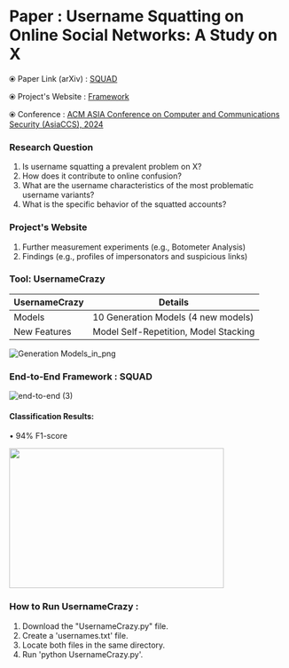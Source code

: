# Paper : Username Squatting on Online Social Networks: A Study on X

⦿ Paper Link (arXiv) : [SQUAD](https://arxiv.org/abs/2401.09209) 
<!--- (https://arxiv.org/abs/2401.09209#:~:text=Our%20study%20reveals%20that%20thousands,original%20account%20signalling%20impersonation%20attempts) --->

⦿ Project's Website : [Framework](https://sites.google.com/view/squad-framework/home)

⦿ Conference : [ACM ASIA Conference on Computer and Communications Security (AsiaCCS), 2024](https://asiaccs2024.sutd.edu.sg)
<!---  [ACM ASIACCS 2024](https://asiaccs2024.sutd.edu.sg) --->

### Research Question
1) Is username squatting a prevalent problem on X?  
2) Ηow does it contribute to online confusion?  
3) What are the username characteristics of the most problematic username variants?  
4) What is the specific behavior of the squatted accounts?

### Project's Website
1) Further measurement experiments (e.g., Botometer Analysis)
2) Findings (e.g., profiles of impersonators and suspicious links)

### Tool: UsernameCrazy
 
UsernameCrazy  | Details
------------- | -------------
Models  | 10 Generation Models (4 new models) 
New Features  | Model Self-Repetition, Model Stacking

![Generation Models_in_png](https://github.com/APSS-Imperial/SQUAD/assets/151850923/a6f1ebcb-e936-4f68-b406-3db2ed717dd8)


### End-to-End Framework : SQUAD

![end-to-end (3)](https://github.com/APSS-Imperial/SQUAD/assets/151850923/deea2ea6-1855-42ba-9984-10907b613488)

  #### Classification Results:
  • 94% F1-score
  <!---  ![roc_curve (5)](https://github.com/APSS-Imperial/SQUAD/assets/151850923/d45479d0-7526-4795-9b2a-bfd2cd58ba48) --->
  <img src="https://github.com/APSS-Imperial/SQUAD/assets/151850923/d45479d0-7526-4795-9b2a-bfd2cd58ba48" width="387" height="252">

<!--- ### Bot Analysis: --->
 <!--- #### Bot Description: --->
 <!--- #### Botometer Results Description: --->
 <!--- #### Botometer CAP Score Selection: --->
  

<!--- ### Interesting Impersonators: --->

<!--- ![theellenshow_impersonation](https://github.com/APSS-Imperial/SQUAD/assets/151850923/83810410-a559-4323-a8a6-e1e121da20fa) --->

<!---  ![shakira_impersonation](https://github.com/APSS-Imperial/SQUAD/assets/151850923/9a7bd2c5-9352-4b31-901a-9210da60a748) --->
<!--- <img src="https://github.com/APSS-Imperial/SQUAD/assets/151850923/9a7bd2c5-9352-4b31-901a-9210da60a748" width="528" height="280"> --->

<!--- *** --->
<!--- ### Interesting Tweets: --->
<!---  ![selena_tweet](https://github.com/APSS-Imperial/SQUAD/assets/151850923/97888ee4-3030-4cd0-adbd-96e02da4bb15) --->
<!--- <img src="https://github.com/APSS-Imperial/SQUAD/assets/151850923/97888ee4-3030-4cd0-adbd-96e02da4bb15" width="754" height="87"> --->

<!--- *** --->
<!--- ### Interesting Typo Mentions: --->
<!---![Tweet1 (1)](https://github.com/APSS-Imperial/SQUAD/assets/151850923/5589a5f2-1b0b-4836-b49f-92d0618d4ea1) --->
<!--- <img src="https://github.com/APSS-Imperial/SQUAD/assets/151850923/5589a5f2-1b0b-4836-b49f-92d0618d4ea1" width="684" height="234"> --->

### How to Run UsernameCrazy : 
1. Download the "UsernameCrazy.py" file.
2. Create a 'usernames.txt' file.
3. Locate both files in the same directory.
4. Run 'python UsernameCrazy.py'.
